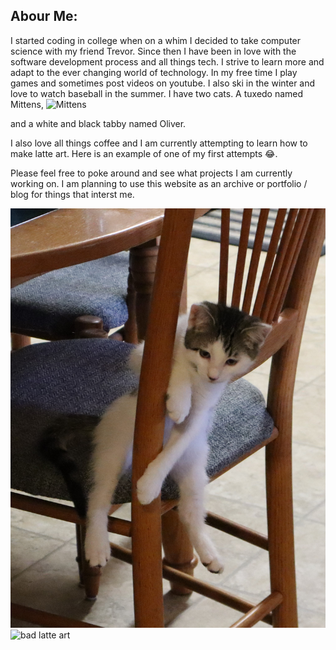 



Abour Me:
---------
I started coding in college when on a whim I decided to take computer science with my friend Trevor. Since then I have been in love with the software development process and all things tech. I strive to learn more and adapt to the ever changing world of technology. In my free time I play games and sometimes post videos on youtube. I also ski in the winter and love to watch baseball in the summer. I have two cats. A tuxedo named Mittens,
![Mittens](/images/Mittens.JPG#mittens)

 and a white and black tabby named Oliver.

I also love all things coffee and I am currently attempting to learn how to make latte art. Here is an example of one of my first attempts 😂. 


Please feel free to poke around and see what projects I am currently working on. I am planning to use this website as an archive or portfolio / blog for things that interst me. 


![Oliver Profile](/images/oliver.JPG)
![bad latte art](/images/Latte.JPG)




